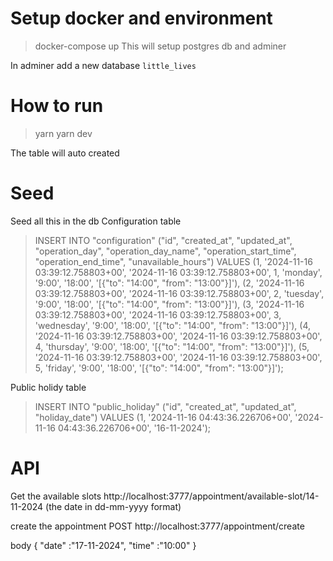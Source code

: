 
# Setup docker and environment 

> docker-compose up 
This will setup postgres db and adminer 

In adminer 
add a new database `little_lives` 

# How to run 

> yarn 
> yarn dev 

The table will auto created

# Seed 
Seed all this in the db 
Configuration table 

> INSERT INTO "configuration" ("id", "created_at", "updated_at", "operation_day", "operation_day_name", "operation_start_time", "operation_end_time", "unavailable_hours") VALUES
(1,	'2024-11-16 03:39:12.758803+00',	'2024-11-16 03:39:12.758803+00',	1,	'monday',	'9:00',	'18:00',	'[{"to": "14:00", "from": "13:00"}]'),
(2,	'2024-11-16 03:39:12.758803+00',	'2024-11-16 03:39:12.758803+00',	2,	'tuesday',	'9:00',	'18:00',	'[{"to": "14:00", "from": "13:00"}]'),
(3,	'2024-11-16 03:39:12.758803+00',	'2024-11-16 03:39:12.758803+00',	3,	'wednesday',	'9:00',	'18:00',	'[{"to": "14:00", "from": "13:00"}]'),
(4,	'2024-11-16 03:39:12.758803+00',	'2024-11-16 03:39:12.758803+00',	4,	'thursday',	'9:00',	'18:00',	'[{"to": "14:00", "from": "13:00"}]'),
(5,	'2024-11-16 03:39:12.758803+00',	'2024-11-16 03:39:12.758803+00',	5,	'friday',	'9:00',	'18:00',	'[{"to": "14:00", "from": "13:00"}]');

Public holidy table 
> INSERT INTO "public_holiday" ("id", "created_at", "updated_at", "holiday_date") VALUES
(1,	'2024-11-16 04:43:36.226706+00',	'2024-11-16 04:43:36.226706+00',	'16-11-2024');

# API 
Get the available slots 
http://localhost:3777/appointment/available-slot/14-11-2024
(the date in dd-mm-yyyy format)

create the appointment 
POST http://localhost:3777/appointment/create

body 
{
    "date" :"17-11-2024",
    "time" :"10:00"
}